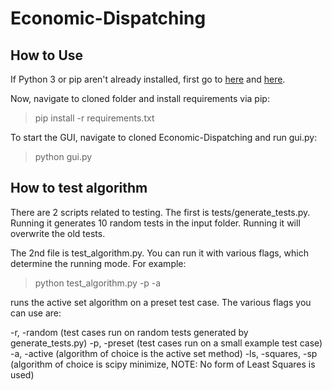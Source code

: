 # Economic-Dispatching

## How to Use

If Python 3 or pip aren't already installed, first go to [here](https://www.python.org/downloads/) and [here](https://pip.pypa.io/en/stable/installing/).

Now, navigate to cloned folder and install requirements via pip: 

> pip install -r requirements.txt

To start the GUI, navigate to cloned Economic-Dispatching and run gui.py:

> python gui.py

## How to test algorithm

There are 2 scripts related to testing. The first is tests/generate_tests.py. Running it generates 10 random tests in the input folder. Running it will overwrite the old tests.

The 2nd file is test_algorithm.py. You can run it with various flags, which determine the running mode. For example:

> python test_algorithm.py -p -a

runs the active set algorithm on a preset test case. The various flags you can use are:

-r, -random (test cases run on random tests generated by generate_tests.py)
-p, -preset (test cases run on a small example test case)
-a, -active (algorithm of choice is the active set method)
-ls, -squares, -sp (algorithm of choice is scipy minimize, NOTE: No form of Least Squares is used)
